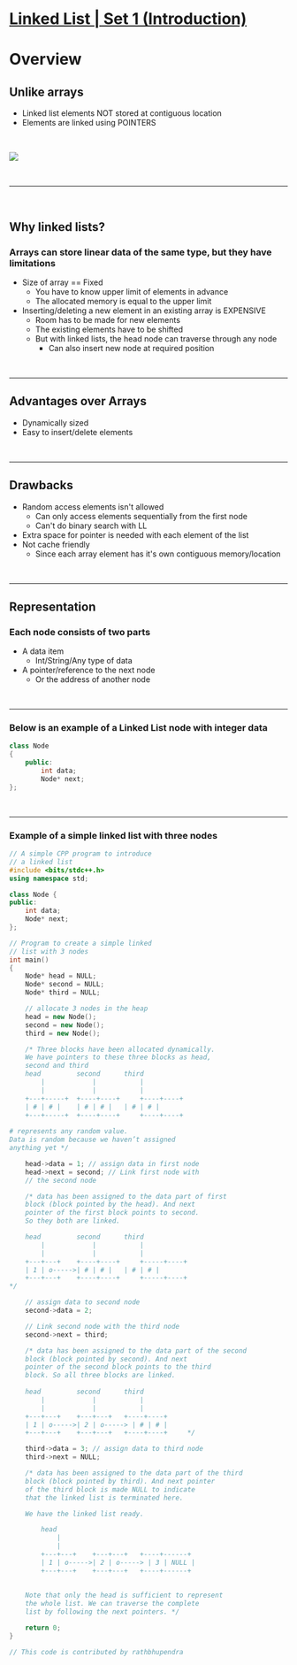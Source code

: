# [Linked List | Set 1 (Introduction)](https://www.geeksforgeeks.org/linked-list-set-1-introduction/)

# Overview

## Unlike arrays
- Linked list elements NOT stored at contiguous location
- Elements are linked using POINTERS

<br>

![](https://media.geeksforgeeks.org/wp-content/cdn-uploads/gq/2013/03/Linkedlist.png)

<br>

---

<br>

## Why linked lists?

### Arrays can store linear data of the same type, but they have limitations
- Size of array == Fixed
  - You have to know upper limit of elements in advance
  - The allocated memory is equal to the upper limit
- Inserting/deleting a new element in an existing array is EXPENSIVE
  - Room has to be made for new elements
  - The existing elements have to be shifted
  - But with linked lists, the head node can traverse through any node
    - Can also insert new node at required position 


<br>

---

## Advantages over Arrays
- Dynamically sized
- Easy to insert/delete elements


<br>

---

## Drawbacks 
- Random access elements isn't allowed
  - Can only access elements sequentially from the first node
  - Can't do binary search with LL
- Extra space for pointer is needed with each element of the list
- Not cache friendly
  - Since each array element has it's own contiguous memory/location

<br>

---

## Representation 

### Each node consists of two parts
- A data item
  - Int/String/Any type of data
- A pointer/reference to the next node
  - Or the address of another node

<br>

---

### Below is an example of a Linked List node with integer data

```cpp
class Node 
{
    public:
        int data;
        Node* next;
};
```
<br>

---

### Example of a simple linked list with three nodes

```cpp
// A simple CPP program to introduce
// a linked list
#include <bits/stdc++.h>
using namespace std;

class Node {
public:
	int data;
	Node* next;
};

// Program to create a simple linked
// list with 3 nodes
int main()
{
	Node* head = NULL;
	Node* second = NULL;
	Node* third = NULL;

	// allocate 3 nodes in the heap
	head = new Node();
	second = new Node();
	third = new Node();

	/* Three blocks have been allocated dynamically.
	We have pointers to these three blocks as head,
	second and third	
	head		 second		 third
		|			 |			 |
		|			 |			 |
	+---+-----+	 +----+----+	 +----+----+
	| # | # |	 | # | # |	 | # | # |
	+---+-----+	 +----+----+	 +----+----+
	
# represents any random value.
Data is random because we haven’t assigned
anything yet */

	head->data = 1; // assign data in first node
	head->next = second; // Link first node with
	// the second node

	/* data has been assigned to the data part of first
	block (block pointed by the head). And next
	pointer of the first block points to second.
	So they both are linked.

	head		 second		 third
		|			 |			 |
		|			 |			 |
	+---+---+	 +----+----+	 +-----+----+
	| 1 | o----->| # | # |	 | # | # |
	+---+---+	 +----+----+	 +-----+----+	
*/

	// assign data to second node
	second->data = 2;

	// Link second node with the third node
	second->next = third;

	/* data has been assigned to the data part of the second
	block (block pointed by second). And next
	pointer of the second block points to the third
	block. So all three blocks are linked.
	
	head		 second		 third
		|			 |			 |
		|			 |			 |
	+---+---+	 +---+---+	 +----+----+
	| 1 | o----->| 2 | o-----> | # | # |
	+---+---+	 +---+---+	 +----+----+	 */

	third->data = 3; // assign data to third node
	third->next = NULL;

	/* data has been assigned to the data part of the third
	block (block pointed by third). And next pointer
	of the third block is made NULL to indicate
	that the linked list is terminated here.

	We have the linked list ready.

		head	
			|
			|
		+---+---+	 +---+---+	 +----+------+
		| 1 | o----->| 2 | o-----> | 3 | NULL |
		+---+---+	 +---+---+	 +----+------+	
	
	
	Note that only the head is sufficient to represent
	the whole list. We can traverse the complete
	list by following the next pointers. */

	return 0;
}

// This code is contributed by rathbhupendra

```
